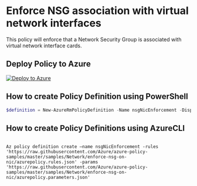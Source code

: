 # Enforce NSG association with virtual network interfaces

This policy will enforce that a Network Security Group is associated with virtual network interface cards.

## Deploy Policy to Azure

[![Deploy to Azure](http://azuredeploy.net/deploybutton.png)](https://portal.azure.com/?feature.customportal=false&microsoft_azure_policy=true#blade/Microsoft_Azure_Policy/CreatePolicyDefinitionBlade)

## How to create Policy Definition using PowerShell

````powershell
$definition = New-AzureRmPolicyDefinition -Name nsgNicEnforcement -DisplayName "Enforce NSG on virtual network interfaces" -Policy 'https://raw.githubusercontent.com/Azure/azure-policy-samples/master/samples/Network/enforce-nsg-on-nic/azurepolicy.rules.json' -Parameter 'https://raw.githubusercontent.com/Azure/azure-policy-samples/master/samples/Network/enforce-nsg-on-nic/azurepolicy.parameters.json'
````

## How to create Policy Definitions using AzureCLI

````cli

Az policy definition create –name nsgNicEnforcement -rules 'https://raw.githubusercontent.com/Azure/azure-policy-samples/master/samples/Network/enforce-nsg-on-nic/azurepolicy.rules.json' -params 'https://raw.githubusercontent.com/Azure/azure-policy-samples/master/samples/Network/enforce-nsg-on-nic/azurepolicy.parameters.json'

````
